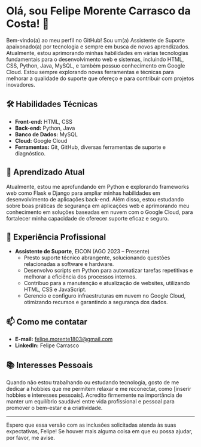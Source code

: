 # Olá, sou Felipe Morente Carrasco da Costa! 👋

Bem-vindo(a) ao meu perfil no GitHub! Sou um(a) Assistente de Suporte apaixonado(a) por tecnologia e sempre em busca de novos aprendizados. Atualmente, estou aprimorando minhas habilidades em várias tecnologias fundamentais para o desenvolvimento web e sistemas, incluindo HTML, CSS, Python, Java, MySQL, e também possuo conhecimento em Google Cloud. Estou sempre explorando novas ferramentas e técnicas para melhorar a qualidade do suporte que ofereço e para contribuir com projetos inovadores.

## 🛠 Habilidades Técnicas

- **Front-end:** HTML, CSS
- **Back-end:** Python, Java
- **Banco de Dados:** MySQL
- **Cloud:** Google Cloud
- **Ferramentas:** Git, GitHub, diversas ferramentas de suporte e diagnóstico.

## 🌱 Aprendizado Atual

Atualmente, estou me aprofundando em Python e explorando frameworks web como Flask e Django para ampliar minhas habilidades em desenvolvimento de aplicações back-end. Além disso, estou estudando sobre boas práticas de segurança em aplicações web e aprimorando meu conhecimento em soluções baseadas em nuvem com o Google Cloud, para fortalecer minha capacidade de oferecer suporte eficaz e seguro.

## 💼 Experiência Profissional

- **Assistente de Suporte**, EICON (AGO 2023 – Presente)
  - Presto suporte técnico abrangente, solucionando questões relacionadas a software e hardware.
  - Desenvolvo scripts em Python para automatizar tarefas repetitivas e melhorar a eficiência dos processos internos.
  - Contribuo para a manutenção e atualização de websites, utilizando HTML, CSS e JavaScript.
  - Gerencio e configuro infraestruturas em nuvem no Google Cloud, otimizando recursos e garantindo a segurança dos dados.

## 📫 Como me contatar

- **E-mail:** [felipe.morente1803@gmail.com](mailto:felipe.morente1803@gmail.com)
- **LinkedIn:** Felipe Carrasco

## 📚 Interesses Pessoais

Quando não estou trabalhando ou estudando tecnologia, gosto de me dedicar a hobbies que me permitem relaxar e me reconectar, como [inserir hobbies e interesses pessoais]. Acredito firmemente na importância de manter um equilíbrio saudável entre vida profissional e pessoal para promover o bem-estar e a criatividade.

---

Espero que essa versão com as inclusões solicitadas atenda às suas expectativas, Felipe! Se houver mais alguma coisa em que eu possa ajudar, por favor, me avise.
